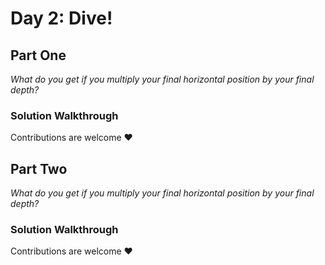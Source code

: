 # Day 2: Dive!
## Part One
*What do you get if you multiply your final horizontal position by your final depth?*
### Solution Walkthrough
Contributions are welcome ❤️

## Part Two
*What do you get if you multiply your final horizontal position 
by your final depth?*
### Solution Walkthrough
Contributions are welcome ❤️
